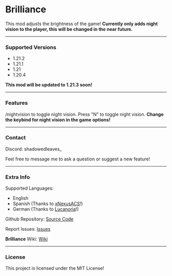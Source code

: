 # Brilliance

This mod adjusts the brightness of the game! **Currently only adds night vision to the player, this will be changed in the near future.**

---

### Supported Versions

- 1.21.2
- 1.21.1
- 1.21
- 1.20.4

**This mod will be updated to 1.21.3 soon!**

---

### Features

/nightvision to toggle night vision.
Press "N" to toggle night vision.
**Change the keybind for night vision in the game options!**

---

### Contact

Discord: shadowedleaves_

Feel free to message me to ask a question or suggest a new feature!

---

### Extra Info

Supported Languages:

- English
- Spanish (Thanks to [xNexusACS](https://github.com/xNexusACS)!)
- German (Thanks to [Lucanoria](https://github.com/Lucanoria)!)

Github Repository: [Source Code](https://github.com/Fethercat/Brilliance)

Report Issues: [Issues](https://github.com/Fethercat/Brilliance/issues)

**Brilliance** Wiki: [Wiki](https://github.com/Fethercat/Brilliance/wiki)

---

### License

This project is licensed under the MIT License!

